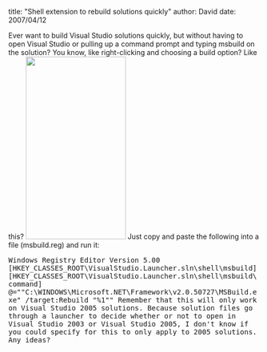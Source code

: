 
title: "Shell extension to rebuild solutions quickly"
author: David
date: 2007/04/12

Ever want to build Visual Studio solutions quickly, but without having to open Visual Studio or pulling up a command prompt and typing msbuild on the solution? You know, like right-clicking and choosing a build option? 
Like this? 
<img style="border-top-width: 0px; border-left-width: 0px; border-bottom-width: 0px; border-right-width: 0px" height="366" src="http://www.mohundro.com/blog/content/binary/WindowsLiveWriter/Shellextensiontorebuildsolutionsquickly_C534/msbuildshellext4.png" width="200" border="0"> 
Just copy and paste the following into a file (msbuild.reg) and run it: <p style="font-family: consolas, monospace">Windows Registry Editor Version 5.00 <br>[HKEY_CLASSES_ROOT\VisualStudio.Launcher.sln\shell\msbuild] <br>[HKEY_CLASSES_ROOT\VisualStudio.Launcher.sln\shell\msbuild\command]<br>@="\"C:\\WINDOWS\\Microsoft.NET\\Framework\\v2.0.50727\\MSBuild.exe\" /target:Rebuild \"%1\"" 
Remember that this will only work on Visual Studio 2005 solutions. Because solution files go through a launcher to decide whether or not to open in Visual Studio 2003 or Visual Studio 2005, I don't know if you could specify for this to only apply to 2005 solutions. 
Any ideas?
